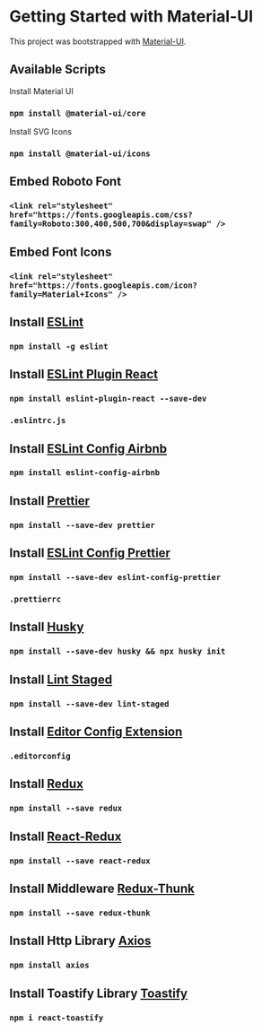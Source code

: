 # Getting Started with Material-UI

This project was bootstrapped with [Material-UI](https://material-ui.com/).

## Available Scripts

Install Material UI

### `npm install @material-ui/core`

Install SVG Icons

### `npm install @material-ui/icons`

## Embed Roboto Font

### `<link rel="stylesheet" href="https://fonts.googleapis.com/css?family=Roboto:300,400,500,700&display=swap" />`

## Embed Font Icons

### `<link rel="stylesheet" href="https://fonts.googleapis.com/icon?family=Material+Icons" />`

## Install [ESLint](https://eslint.org/docs/user-guide/getting-started)

### `npm install -g eslint`

## Install [ESLint Plugin React](https://www.npmjs.com/package/eslint-plugin-react)

### `npm install eslint-plugin-react --save-dev`

### `.eslintrc.js`

## Install [ESLint Config Airbnb](https://github.com/airbnb/javascript)

### `npm install eslint-config-airbnb`

## Install [Prettier](https://prettier.io/)

### `npm install --save-dev prettier`

## Install [ESLint Config Prettier](https://github.com/prettier/eslint-config-prettier)

### `npm install --save-dev eslint-config-prettier`

### `.prettierrc`

## Install [Husky](https://typicode.github.io/husky)

### `npm install --save-dev husky && npx husky init`

## Install [Lint Staged](https://www.npmjs.com/package/lint-staged)

### `npm install --save-dev lint-staged`

## Install [Editor Config Extension](https://editorconfig.org/)

### `.editorconfig`

## Install [Redux](https://www.npmjs.com/package/redux)

### `npm install --save redux`

## Install [React-Redux](https://www.npmjs.com/package/react-redux)

### `npm install --save react-redux`

## Install Middleware [Redux-Thunk](https://www.npmjs.com/package/redux-thunk)

### `npm install --save redux-thunk`

## Install Http Library [Axios](https://github.com/axios/axios)

### `npm install axios`

## Install Toastify Library [Toastify](https://www.npmjs.com/package/react-toastify)

### `npm i react-toastify`
